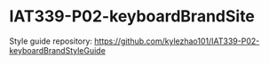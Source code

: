 # IAT339-P02-keyboardBrandSite
Style guide repository:
https://github.com/kylezhao101/IAT339-P02-keyboardBrandStyleGuide
